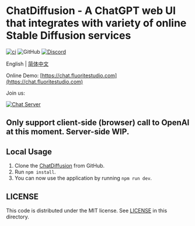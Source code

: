 # ChatDiffusion - A ChatGPT web UI that integrates with variety of online Stable Diffusion services

[![ci](https://github.com/prompt-engineering/chat-diffusion/actions/workflows/ci.yml/badge.svg)](https://github.com/prompt-engineering/chat-diffusion/actions/workflows/ci.yml)
![GitHub](https://img.shields.io/github/license/prompt-engineering/chat-diffusion)
[![Discord](https://img.shields.io/discord/1082563233593966612)](https://discord.gg/FSWXq4DmEj)

English | [简体中文](./README.zh-CN.md)

Online Demo: [https://chat.fluoritestudio.com](https://chat.fluoritestudio.com)

Join us:

[![Chat Server](https://img.shields.io/badge/chat-discord-7289da.svg)](https://discord.gg/FSWXq4DmEj)

## Only support client-side (browser) call to OpenAI at this moment. Server-side WIP.

## Local Usage

1.  Clone the [ChatDiffusion](https://github.com/prompt-engineering/chat-diffusion) from GitHub.
2.  Run `npm install`.
3.  You can now use the application by running `npm run dev`.

## LICENSE

This code is distributed under the MIT license. See [LICENSE](./LICENSE) in this directory.
